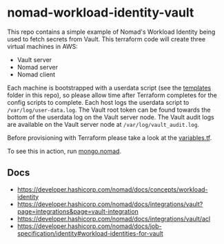 # nomad-workload-identity-vault

This repo contains a simple example of Nomad's Workload Identity being used to fetch secrets from Vault. This terraform code will create three virtual machines in AWS:
- Vault server
- Nomad server
- Nomad client

Each machine is bootstrapped with a userdata script (see the [templates](./templates) folder in this repo), so please allow time after Terraform completes for the config scripts to complete. Each host logs the userdata script to `/var/log/user-data.log`. The Vault root token can be found towards the bottom of the userdata log on the Vault server node. The Vault audit logs are available on the Vault server node at `/var/log/vault_audit.log`.

Before provisioning with Terraform please take a look at the [variables.tf](./variables.tf).

To see this in action, run [mongo.nomad](./mongo.nomad). 

## Docs
- https://developer.hashicorp.com/nomad/docs/concepts/workload-identity
- https://developer.hashicorp.com/nomad/docs/integrations/vault?page=integrations&page=vault-integration
- https://developer.hashicorp.com/nomad/docs/integrations/vault/acl
- https://developer.hashicorp.com/nomad/docs/job-specification/identity#workload-identities-for-vault